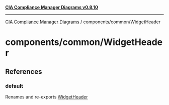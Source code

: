[**CIA Compliance Manager Diagrams v0.8.10**](../../../README.md)

***

[CIA Compliance Manager Diagrams](../../../modules.md) / components/common/WidgetHeader

# components/common/WidgetHeader

## References

### default

Renames and re-exports [WidgetHeader](../../variables/WidgetHeader.md)
